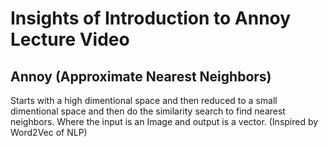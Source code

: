 # Insights of Introduction to Annoy Lecture Video 
## Annoy (Approximate Nearest Neighbors)

Starts with a high dimentional space and then reduced to a small dimentional space and then do the similarity search to find nearest neighbors. Where the input is an Image and output is a vector. (Inspired by Word2Vec of NLP)